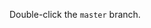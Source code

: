 Double-click the `master` branch.

<pic src="{{baseUrl}}/gitAndGithub/branch/images/sourcetree_3.png" height="150" />
<p/>
